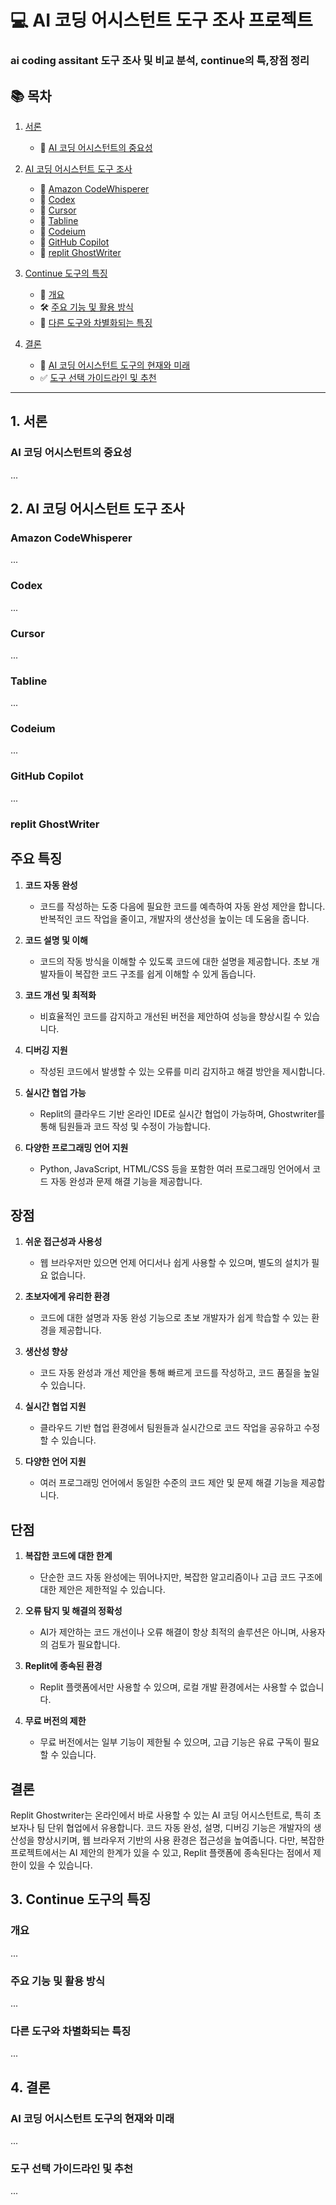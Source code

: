 # 💻 AI 코딩 어시스턴트 도구 조사 프로젝트
### ai coding assitant 도구 조사 및 비교 분석, continue의 특,장점 정리

## 📚 목차

1. [서론](#서론)
   - 🌟 [AI 코딩 어시스턴트의 중요성](#ai-코딩-어시스턴트의-중요성)

2. [AI 코딩 어시스턴트 도구 조사](#ai-코딩-어시스턴트-도구-조사)
   - 🤖 [Amazon CodeWhisperer](#amazon-codewhisperer)
   - 🤖 [Codex](#codex)
   - 🤖 [Cursor](#cursor)
   - 🤖 [Tabline](#tabline)
   - 🤖 [Codeium](#codeium)
   - 🤖 [GitHub Copilot](#github-copilot)
   - 🤖 [replit GhostWriter](#replit-ghostwriter)

3. [Continue 도구의 특징](#continue-도구의-특징)
   - 🚀 [개요](#개요)
   - 🛠 [주요 기능 및 활용 방식](#주요-기능-및-활용-방식)
   - 🏅 [다른 도구와 차별화되는 특징](#다른-도구와-차별화되는-특징)

4. [결론](#결론)
   - 🔮 [AI 코딩 어시스턴트 도구의 현재와 미래](#ai-코딩-어시스턴트-도구의-현재와-미래)
   - ✅ [도구 선택 가이드라인 및 추천](#도구-선택-가이드라인-및-추천)

---

## 1. 서론
### AI 코딩 어시스턴트의 중요성
...

## 2. AI 코딩 어시스턴트 도구 조사
### Amazon CodeWhisperer
...

### Codex
...

### Cursor
...

### Tabline
...

### Codeium
...

### GitHub Copilot
...

### replit GhostWriter
## 주요 특징

1. **코드 자동 완성**  
   - 코드를 작성하는 도중 다음에 필요한 코드를 예측하여 자동 완성 제안을 합니다. 반복적인 코드 작업을 줄이고, 개발자의 생산성을 높이는 데 도움을 줍니다.

2. **코드 설명 및 이해**  
   - 코드의 작동 방식을 이해할 수 있도록 코드에 대한 설명을 제공합니다. 초보 개발자들이 복잡한 코드 구조를 쉽게 이해할 수 있게 돕습니다.

3. **코드 개선 및 최적화**  
   - 비효율적인 코드를 감지하고 개선된 버전을 제안하여 성능을 향상시킬 수 있습니다.

4. **디버깅 지원**  
   - 작성된 코드에서 발생할 수 있는 오류를 미리 감지하고 해결 방안을 제시합니다.

5. **실시간 협업 가능**  
   - Replit의 클라우드 기반 온라인 IDE로 실시간 협업이 가능하며, Ghostwriter를 통해 팀원들과 코드 작성 및 수정이 가능합니다.

6. **다양한 프로그래밍 언어 지원**  
   - Python, JavaScript, HTML/CSS 등을 포함한 여러 프로그래밍 언어에서 코드 자동 완성과 문제 해결 기능을 제공합니다.

## 장점

1. **쉬운 접근성과 사용성**  
   - 웹 브라우저만 있으면 언제 어디서나 쉽게 사용할 수 있으며, 별도의 설치가 필요 없습니다.

2. **초보자에게 유리한 환경**  
   - 코드에 대한 설명과 자동 완성 기능으로 초보 개발자가 쉽게 학습할 수 있는 환경을 제공합니다.

3. **생산성 향상**  
   - 코드 자동 완성과 개선 제안을 통해 빠르게 코드를 작성하고, 코드 품질을 높일 수 있습니다.

4. **실시간 협업 지원**  
   - 클라우드 기반 협업 환경에서 팀원들과 실시간으로 코드 작업을 공유하고 수정할 수 있습니다.

5. **다양한 언어 지원**  
   - 여러 프로그래밍 언어에서 동일한 수준의 코드 제안 및 문제 해결 기능을 제공합니다.

## 단점

1. **복잡한 코드에 대한 한계**  
   - 단순한 코드 자동 완성에는 뛰어나지만, 복잡한 알고리즘이나 고급 코드 구조에 대한 제안은 제한적일 수 있습니다.

2. **오류 탐지 및 해결의 정확성**  
   - AI가 제안하는 코드 개선이나 오류 해결이 항상 최적의 솔루션은 아니며, 사용자의 검토가 필요합니다.

3. **Replit에 종속된 환경**  
   - Replit 플랫폼에서만 사용할 수 있으며, 로컬 개발 환경에서는 사용할 수 없습니다.

4. **무료 버전의 제한**  
   - 무료 버전에서는 일부 기능이 제한될 수 있으며, 고급 기능은 유료 구독이 필요할 수 있습니다.

## 결론

Replit Ghostwriter는 온라인에서 바로 사용할 수 있는 AI 코딩 어시스턴트로, 특히 초보자나 팀 단위 협업에서 유용합니다. 코드 자동 완성, 설명, 디버깅 기능은 개발자의 생산성을 향상시키며, 웹 브라우저 기반의 사용 환경은 접근성을 높여줍니다. 다만, 복잡한 프로젝트에서는 AI 제안의 한계가 있을 수 있고, Replit 플랫폼에 종속된다는 점에서 제한이 있을 수 있습니다.

## 3. Continue 도구의 특징
### 개요
...

### 주요 기능 및 활용 방식
...

### 다른 도구와 차별화되는 특징
...

## 4. 결론
### AI 코딩 어시스턴트 도구의 현재와 미래
...

### 도구 선택 가이드라인 및 추천
...
